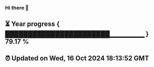 ### Hi there 👋
⏳ Year progress { ███████████████████████▁▁▁▁▁▁▁ } 79.17 %
---
⏰ Updated on Wed, 16 Oct 2024 18:13:52 GMT
---
